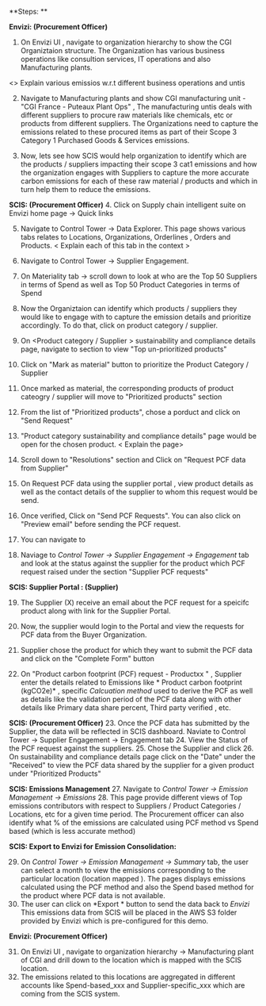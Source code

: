

**Steps: **

**Envizi: (Procurement Officer)**

1. On Envizi UI , navigate to organization hierarchy to show the CGI Organiztaion structure. The Organization has various business operations like consultion services, IT operations and also Manufacturing plants.

<> Explain various emissios w.r.t different business operations and untis

2. Navigate to Manufacturing plants and show CGI manufacturing unit - "CGI France - Puteaux Plant Ops" , The manufacturing untis deals with different suppliers to procure raw materials  like chemicals, etc or products from different suppliers.  The Organizations need to capture the emissions related to these procured items as part of their Scope 3 Category 1 Purchased Goods & Services emissions. 
   
3.  Now, lets see how SCIS would help organization to identify which are the products / suppliers impacting their scope 3 cat1 emissions and how the organization engages with Suppliers to capture the more accurate carbon emissions for each of these raw material / products and which in turn help them to reduce the emissions.  

**SCIS: (Procurement Officer)**
4. Click on Supply chain intelligent suite on Envizi home page -> Quick links

5. Navigate to Control Tower -> Data Explorer.  This page shows various tabs relates to Locations, Organizations, Orderlines , Orders and Products. 
   < Explain each of this tab in the context >
   
6. Navigate to Control Tower -> Supplier Engagement.  
7. On Materiality tab -> scroll down  to look at who are the Top 50 Suppliers in terms of Spend as well as Top 50 Product Categories in terms of Spend
8. Now the Organiztaion can identify which products / suppliers they would like to engage with to capture the emission details and prioritize accordingly. To do that, click on product category / supplier. 
9. On <Product category / Supplier > sustainability and compliance details page, navigate to section to view  "Top un-prioritized products"
10. Click on "Mark as material" button to prioritize the Product Category / Supplier 
11. Once marked as material, the corresponding products of product cateogry / supplier will move to "Prioritized products" section
12. From the list of "Prioritized products", chose a porduct and click on "Send Request" 
    
13.  "Product category sustainability and compliance details" page would be open for the chosen product.  < Explain the page>
14.  Scroll down to "Resolutions" section and Click on "Request PCF data from Supplier"
15.  On Request PCF data using the supplier portal , view product details as well as the contact details of the supplier to whom this request would be send. 
16.  Once verified, Click on "Send PCF Requests".  You can also click on "Preview email" before sending the PCF request. 
17.  You can navigate to 

18. Naviage to  *Control Tower -> Supplier Engagement -> Engagement* tab and   look at the status against the supplier for the product which PCF request raised under the section "Supplier PCF requests"

**SCIS: Supplier Portal : (Supplier)**

19. The Supplier (X) receive an email about the PCF request for a speicifc product along with link for the Supplier Portal.
    
20. Now, the supplier would login to the Portal and view the requests for PCF data from the Buyer Organization. 
21. Supplier chose the product for which they want to submit the PCF data and click on the "Complete Form" button
22. On "Product carbon footprint (PCF) request - Productxx " , Supplier enter the details related to Emissions like * Product carbon footprint (kgCO2e)* , specific *Calcuation method* used to derive the PCF as well as details like the validation period of the PCF data along with other details like Primary data share percent, Third party verified , etc. 

**SCIS: (Procurement Officer)**
23. Once the PCF data has submitted by the Supplier, the data will be reflected in SCIS dashboard. Naviate to Control Tower -> Supplier Engagement -> Engagement tab
24. View the Status of the PCF request against the suppliers. 
25. Chose the Supplier and click
26. On <Supplier> sustainability and compliance details page click on the "Date" under the "Received" to view the PCF data shared by the supplier for a given product under "Prioritized Products"
    
**SCIS: Emissions Management**
27.  Navigate to  *Control Tower -> Emission Management -> Emissions*
28.  This page provide different views  of Top emissions contributors with respect to Suppliers / Product Categories / Locations, etc for a given time period. The Procurement officer can also identify what % of  the emissions are calculated using PCF method vs Spend based (which is less accurate method)

    
**SCIS: Export to Envizi for Emission Consolidation:** 

29.  On   *Control Tower -> Emission Management -> Summary* tab, the user can select a month to view the emissions corresponding to the particular location (location mapped ). The pages displays  emissions calculated using the PCF method and also the Spend based method for the product where PCF data is not available.  
30.  The user can click on *Export * button to send the data back to *Envizi*  This emissions data from SCIS will be placed in the AWS S3 folder provided by Envizi which is pre-configured for this demo. 


**Envizi: (Procurement Officer)**

31. On Envizi UI , navigate to organization hierarchy -> Manufacturing plant of CGI and drill down to the location which is mapped with the SCIS location. 
32. The emissions related to this locations are aggregated in different accounts like Spend-based_xxx and Supplier-specific_xxx which are coming from the SCIS system. 


    

   
